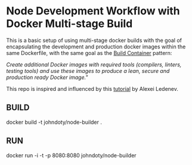 # Node Development Workflow with Docker Multi-stage Build

This is a basic setup of using multi-stage docker builds with the goal of
encapsulating the development and production docker images within the same
Dockerfile, with the same goal as the [Build Container][build-container]
pattern:

*Create additional Docker images with required tools (compilers, linters, 
testing tools) and use these images to produce a lean, secure and production 
ready Docker image."*

This repo is inspired and influenced by this [tutorial][tutorial] 
by Alexei Ledenev.

## BUILD
docker build -t johndoty/node-builder .

## RUN
docker run -i -t -p 8080:8080 johndoty/node-builder

[build-container]: https://medium.com/@alexeiled/docker-pattern-the-build-container-b0d0e86ad601
[tutorial]: https://codefresh.io/blog/node_docker_multistage/

